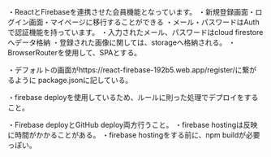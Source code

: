 <!-- 概要 -->
・ReactとFirebaseを連携させた会員機能となっています。
・新規登録画面・ログイン画面・マイページに移行することができる
・メール・パスワードはAuthで認証機能を持っています。
・入力されたメール、パスワードはcloud firestoreへデータ格納
・登録された画像に関しては、storageへ格納される。
・BrowserRouterを使用して、SPAとする。

<!-- 実際の起動 -->
・デフォルトの画面がhttps://react-firebase-192b5.web.app/register/に繋がるように
package.jsonに記している。

<!-- アップロード -->
・firebase deployを使用しているため、ルールに則った処理でデプロイをすること。

<!-- 注意 -->
・Firebase deployとGitHub deploy両方行うこと。
・firebase hostingは反映に時間がかかることがある。
・firebase hostingをする前に、npm buildが必要っぽい。